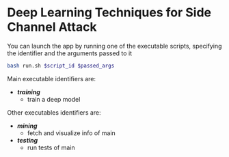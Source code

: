 # Deep Learning Techniques for Side Channel Attack

You can launch the app by running one of the executable scripts, specifying the identifier and the arguments passed to it

```bash
bash run.sh $script_id $passed_args
```

Main executable identifiers are:

- ***training***
  - train a deep model

Other executables identifiers are:

- ***mining***
  - fetch and visualize info of main
- ***testing***
  - run tests of main
